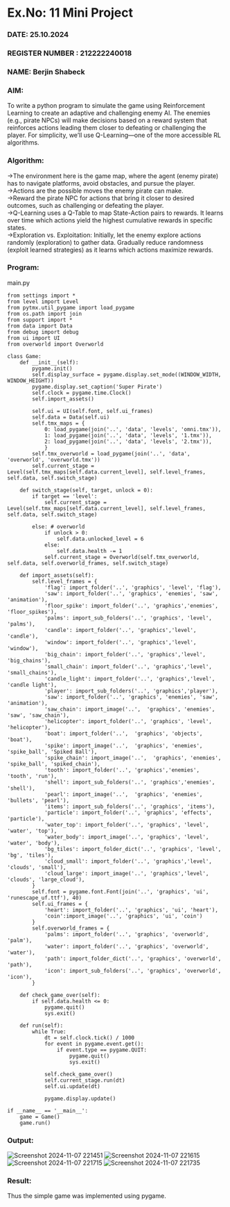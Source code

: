 # Ex.No: 11  Mini Project 
### DATE: 25.10.2024
### REGISTER NUMBER : 212222240018
### NAME: Berjin Shabeck
### AIM: 
To write a python program to simulate the game using Reinforcement Learning to create an adaptive and challenging enemy AI. The enemies (e.g., pirate NPCs) will make decisions based on a
reward system that reinforces actions leading them closer to defeating or challenging the player. For simplicity, we’ll use Q-Learning—one of the more accessible RL algorithms.

### Algorithm:
->The environment here is the game map, where the agent (enemy pirate) has to navigate platforms, avoid obstacles, and pursue the player.<br>
->Actions are the possible moves the enemy pirate can make.<br>
->Reward the pirate NPC for actions that bring it closer to desired outcomes, such as challenging or defeating the player.<br>
->Q-Learning uses a Q-Table to map State-Action pairs to rewards. It learns over time which actions yield the highest cumulative rewards in specific states.<br>
->Exploration vs. Exploitation: Initially, let the enemy explore actions randomly (exploration) to gather data. Gradually 
reduce randomness (exploit learned strategies) as it learns which actions maximize rewards.<br>

### Program:

main.py
```
from settings import * 
from level import Level
from pytmx.util_pygame import load_pygame
from os.path import join
from support import * 
from data import Data
from debug import debug
from ui import UI
from overworld import Overworld

class Game:
	def __init__(self):
		pygame.init()
		self.display_surface = pygame.display.set_mode((WINDOW_WIDTH, WINDOW_HEIGHT))
		pygame.display.set_caption('Super Pirate')
		self.clock = pygame.time.Clock()
		self.import_assets()

		self.ui = UI(self.font, self.ui_frames)
		self.data = Data(self.ui)
		self.tmx_maps = {
			0: load_pygame(join('..', 'data', 'levels', 'omni.tmx')),
			1: load_pygame(join('..', 'data', 'levels', '1.tmx')),
			2: load_pygame(join('..', 'data', 'levels', '2.tmx')),
			}
		self.tmx_overworld = load_pygame(join('..', 'data', 'overworld', 'overworld.tmx'))
		self.current_stage = Level(self.tmx_maps[self.data.current_level], self.level_frames, self.data, self.switch_stage)

	def switch_stage(self, target, unlock = 0):
		if target == 'level':
			self.current_stage = Level(self.tmx_maps[self.data.current_level], self.level_frames, self.data, self.switch_stage)
			
		else: # overworld 
			if unlock > 0:
				self.data.unlocked_level = 6
			else:
				self.data.health -= 1
			self.current_stage = Overworld(self.tmx_overworld, self.data, self.overworld_frames, self.switch_stage)

	def import_assets(self):
		self.level_frames = {
			'flag': import_folder('..', 'graphics', 'level', 'flag'),
			'saw': import_folder('..', 'graphics', 'enemies', 'saw', 'animation'),
			'floor_spike': import_folder('..', 'graphics','enemies', 'floor_spikes'),
			'palms': import_sub_folders('..', 'graphics', 'level', 'palms'),
			'candle': import_folder('..', 'graphics','level', 'candle'),
			'window': import_folder('..', 'graphics','level', 'window'),
			'big_chain': import_folder('..', 'graphics','level', 'big_chains'),
			'small_chain': import_folder('..', 'graphics','level', 'small_chains'),
			'candle_light': import_folder('..', 'graphics','level', 'candle light'),
			'player': import_sub_folders('..', 'graphics','player'),
			'saw': import_folder('..', 'graphics', 'enemies', 'saw', 'animation'),
			'saw_chain': import_image('..',  'graphics', 'enemies', 'saw', 'saw_chain'),
			'helicopter': import_folder('..', 'graphics', 'level', 'helicopter'),
			'boat': import_folder('..',  'graphics', 'objects', 'boat'),
			'spike': import_image('..',  'graphics', 'enemies', 'spike_ball', 'Spiked Ball'),
			'spike_chain': import_image('..',  'graphics', 'enemies', 'spike_ball', 'spiked_chain'),
			'tooth': import_folder('..', 'graphics','enemies', 'tooth', 'run'),
			'shell': import_sub_folders('..', 'graphics','enemies', 'shell'),
			'pearl': import_image('..',  'graphics', 'enemies', 'bullets', 'pearl'),
			'items': import_sub_folders('..', 'graphics', 'items'),
			'particle': import_folder('..', 'graphics', 'effects', 'particle'),
			'water_top': import_folder('..', 'graphics', 'level', 'water', 'top'),
			'water_body': import_image('..', 'graphics', 'level', 'water', 'body'),
			'bg_tiles': import_folder_dict('..', 'graphics', 'level', 'bg', 'tiles'),
			'cloud_small': import_folder('..', 'graphics','level', 'clouds', 'small'),
			'cloud_large': import_image('..', 'graphics','level', 'clouds', 'large_cloud'),
		}
		self.font = pygame.font.Font(join('..', 'graphics', 'ui', 'runescape_uf.ttf'), 40)
		self.ui_frames = {
			'heart': import_folder('..', 'graphics', 'ui', 'heart'), 
			'coin':import_image('..', 'graphics', 'ui', 'coin')
		}
		self.overworld_frames = {
			'palms': import_folder('..', 'graphics', 'overworld', 'palm'),
			'water': import_folder('..', 'graphics', 'overworld', 'water'),
			'path': import_folder_dict('..', 'graphics', 'overworld', 'path'),
			'icon': import_sub_folders('..', 'graphics', 'overworld', 'icon'),
		}

	def check_game_over(self):
		if self.data.health <= 0:
			pygame.quit()
			sys.exit()

	def run(self):
		while True:
			dt = self.clock.tick() / 1000
			for event in pygame.event.get():
				if event.type == pygame.QUIT:
					pygame.quit()
					sys.exit()

			self.check_game_over()
			self.current_stage.run(dt)
			self.ui.update(dt)
			
			pygame.display.update()

if __name__ == '__main__':
	game = Game()
	game.run()
```

### Output:
![Screenshot 2024-11-07 221451](https://github.com/user-attachments/assets/d84d2132-ec74-440a-98fc-ab735200170f)
![Screenshot 2024-11-07 221615](https://github.com/user-attachments/assets/c056c7f6-c721-45a3-b11e-bbde77b16b0a)
![Screenshot 2024-11-07 221715](https://github.com/user-attachments/assets/461d4c01-9182-499a-9268-9ce416564d9f)
![Screenshot 2024-11-07 221735](https://github.com/user-attachments/assets/011417e3-3b4f-4630-a4d2-ae747f440418)


### Result:
Thus the simple  game was implemented using pygame.
